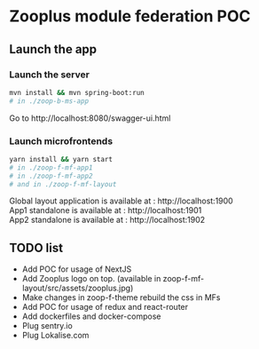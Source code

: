 # Zooplus module federation POC

## Launch the app

### Launch the server

```sh
mvn install && mvn spring-boot:run
# in ./zoop-b-ms-app
```

Go to http://localhost:8080/swagger-ui.html

### Launch microfrontends

```sh
yarn install && yarn start
# in ./zoop-f-mf-app1
# in ./zoop-f-mf-app2
# and in ./zoop-f-mf-layout
```

Global layout application is available at : http://localhost:1900  
App1 standalone is available at : http://localhost:1901  
App2 standalone is available at : http://localhost:1902

## TODO list

- Add POC for usage of NextJS
- Add Zooplus logo on top. (available in zoop-f-mf-layout/src/assets/zooplus.jpg)
- Make changes in zoop-f-theme rebuild the css in MFs
- Add POC for usage of redux and react-router
- Add dockerfiles and docker-compose
- Plug sentry.io
- Plug Lokalise.com
